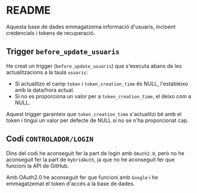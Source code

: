# README

Aquesta base de dades emmagatzema informació d'usuaris, incloent credencials i tokens de recuperació.

## Trigger `before_update_usuaris`

He creat un trigger (`before_update_usuaris`) que s'executa abans de les actualitzacions a la taula `usuaris`:

- Si actualitzo el camp `token` i `token_creation_time` és NULL, l'estableixo amb la data/hora actual.
- Si no es proporciona un valor per a `token_creation_time`, el deixo com a NULL.

Aquest trigger garanteix que `token_creation_time` s'actualitzi bé amb el token i tingui un valor per defecte de NULL si no se n'ha proporcionat cap.

## Codi `CONTROLADOR/LOGIN`

Dins del codi he aconseguit fer la part de login amb `OAuth2.0`, però no he aconseguit fer la part de `HybridAuth`, ja que no he aconseguit fer que funcioni la API de GitHub.

Amb OAuth2.0 he aconseguit fer que funcioni amb `Google` i he emmagatzemat el token d'accés a la base de dades.

